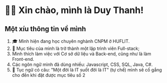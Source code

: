 # 👋👋 Xin chào, mình là Duy Thanh!
## Một xíu thông tin về mình
1. 🎓 Mình hiện đang học chuyên nghành CNPM ở HUFLIT.
2. 🏁 Mục tiêu của mình là trở thành một lập trình viên Full-stack;
3. Mình thích làm việc với Cơ sở dữ liệu và Back-end, cũng như là làm Front-end.
4. Các ngôn ngữ mình đã dùng nhiều: Javascript, CSS, SQL, Java, C#.
5. 💪 Tục ngữ có câu: "Một đời là IT suốt đời là IT" (tự chế) mình sẽ cố gắng cho đến khi đặt được mục tiêu số 2
